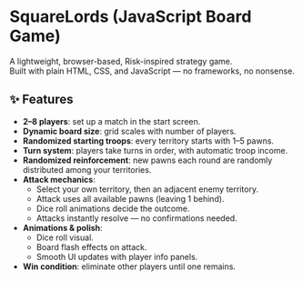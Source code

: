 # SquareLords (JavaScript Board Game)

A lightweight, browser-based, Risk-inspired strategy game.  
Built with plain HTML, CSS, and JavaScript — no frameworks, no nonsense.  

## ✨ Features

- **2–8 players**: set up a match in the start screen.  
- **Dynamic board size**: grid scales with number of players.  
- **Randomized starting troops**: every territory starts with 1–5 pawns.  
- **Turn system**: players take turns in order, with automatic troop income.  
- **Randomized reinforcement**: new pawns each round are randomly distributed among your territories.  
- **Attack mechanics**:  
  - Select your own territory, then an adjacent enemy territory.  
  - Attack uses all available pawns (leaving 1 behind).  
  - Dice roll animations decide the outcome.  
  - Attacks instantly resolve — no confirmations needed.  
- **Animations & polish**:  
  - Dice roll visual.  
  - Board flash effects on attack.  
  - Smooth UI updates with player info panels.  
- **Win condition**: eliminate other players until one remains.
